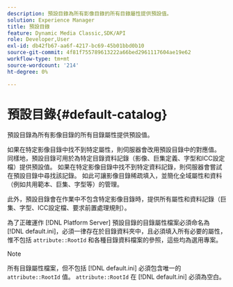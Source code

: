 ```yaml
---
description: 預設目錄為所有影像目錄的所有目錄屬性提供預設值。
solution: Experience Manager
title: 預設目錄
feature: Dynamic Media Classic,SDK/API
role: Developer,User
exl-id: db42fb67-aa6f-4217-bc69-45b01bbd0b10
source-git-commit: 4f81f755789613222a66bed2961117604ae19e62
workflow-type: tm+mt
source-wordcount: '214'
ht-degree: 0%

---
```


# 預設目錄{#default-catalog}

預設目錄為所有影像目錄的所有目錄屬性提供預設值。

如果在特定影像目錄中找不到特定屬性，則伺服器會改用預設目錄中的對應值。 同樣地，預設目錄可用於為特定目錄資料記錄（影像、巨集定義、字型和ICC設定檔）提供預設值。 如果在特定影像目錄中找不到特定資料記錄，則伺服器會嘗試在預設目錄中尋找該記錄。 如此可讓影像目錄稀疏填入，並簡化全域屬性和資料（例如共用範本、巨集、字型等）的管理。

此外，預設目錄會在作業中不包含特定影像目錄時，提供所有屬性和資料記錄（巨集、字型、ICC設定檔、要求前置處理規則）。

為了正確運作 [!DNL Platform Server] 預設目錄的目錄屬性檔案必須命名為 [!DNL default.ini]，必須一律存在於目錄資料夾中，且必須填入所有必要的屬性，惟不包括 `attribute::RootId` 和各種目錄資料檔案的參照，這些均為選用專案。

>[!NOTE]
>
>所有目錄屬性檔案，但不包括 [!DNL default.ini] 必須包含唯一的 `attribute::RootId` 值。 `attribute::RootId` 在 [!DNL default.ini] 必須為空白。
